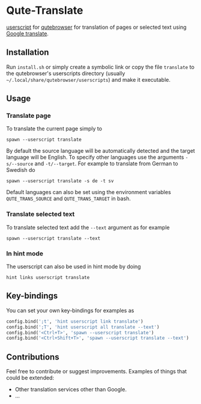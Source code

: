 # Qute-Translate

[userscript](https://github.com/qutebrowser/qutebrowser/blob/master/doc/userscripts.asciidoc) for [qutebrowser](https://github.com/qutebrowser/qutebrowser) for translation of pages or selected text using [Google translate](https://translate.google.com/).

## Installation
Run `install.sh` or simply create a symbolic link or copy the file `translate` to the qutebrowser's userscripts directory (usually `~/.local/share/qutebrowser/userscripts`) and make it executable.

## Usage
### Translate page
To translate the current page simply to
```
spawn --userscript translate
```
By default the source language will be automatically detected and the target language will be English.
To specify other languages use the arguments `-s/--source` and `-t/--target`. For example to translate from German to Swedish do
```
spawn --userscript translate -s de -t sv
```

Default languages can also be set using the environment variables `QUTE_TRANS_SOURCE` and `QUTE_TRANS_TARGET` in bash.

### Translate selected text
To translate selected text add the `--text` argument as for example
```
spawn --userscript translate --text
```

### In hint mode
The userscript can also be used in hint mode by doing
```
hint links userscript translate
```

## Key-bindings
You can set your own key-bindings for examples as
```python
config.bind(';t', 'hint userscript link translate')
config.bind(';T', 'hint userscript all translate --text')
config.bind('<Ctrl+T>', 'spawn --userscript translate')
config.bind('<Ctrl+Shift+T>', 'spawn --userscript translate --text')
```

## Contributions
Feel free to contribute or suggest improvements.
Examples of things that could be extended:
* Other translation services other than Google.
* ...
